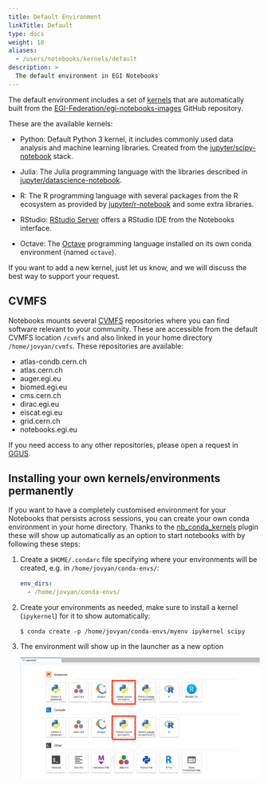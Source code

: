 ```yaml
---
title: Default Environment
linkTitle: Default
type: docs
weight: 10
aliases:
  - /users/notebooks/kernels/default
description: >
  The default environment in EGI Notebooks
---
```


The default environment includes a set of
[kernels](https://jupyter.readthedocs.io/en/latest/projects/kernels.html) that
are automatically built from the
[EGI-Federation/egi-notebooks-images](https://github.com/EGI-Federation/egi-notebooks-images)
GitHub repository.

These are the available kernels:

- Python: Default Python 3 kernel, it includes commonly used data analysis and
  machine learning libraries. Created from the
  [jupyter/scipy-notebook](https://jupyter-docker-stacks.readthedocs.io/en/latest/using/selecting.html#jupyter-scipy-notebook)
  stack.

- Julia: The Julia programming language with the libraries described in
  [jupyter/datascience-notebook](https://jupyter-docker-stacks.readthedocs.io/en/latest/using/selecting.html#jupyter-datascience-notebook).

- R: The R programming language with several packages from the R ecosystem as
  provided by
  [jupyter/r-notebook](https://jupyter-docker-stacks.readthedocs.io/en/latest/using/selecting.html#jupyter-r-notebook)
  and some extra libraries.

- RStudio:
  [RStudio Server](https://posit.co/products/open-source/rstudio-server/) offers
  a RStudio IDE from the Notebooks interface.

- Octave: The [Octave](https://www.octave.org/) programming language installed
  on its own conda environment (named `octave`).

If you want to add a new kernel, just let us know, and we will discuss the best
way to support your request.

## CVMFS

Notebooks mounts several [CVMFS](../../../../compute/software-distribution/)
repositories where you can find software relevant to your community. These are
accessible from the default CVMFS location `/cvmfs` and also linked in your home
directory `/home/jovyan/cvmfs`. These repositories are available:

- atlas-condb.cern.ch
- atlas.cern.ch
- auger.egi.eu
- biomed.egi.eu
- cms.cern.ch
- dirac.egi.eu
- eiscat.egi.eu
- grid.cern.ch
- notebooks.egi.eu

If you need access to any other repositories, please open a request in
[GGUS](https://ggus.eu).

## Installing your own kernels/environments permanently

If you want to have a completely customised environment for your Notebooks that
persists across sessions, you can create your own conda environment in your home
directory. Thanks to the
[nb_conda_kernels](https://github.com/Anaconda-Platform/nb_conda_kernels) plugin
these will show up automatically as an option to start notebooks with by
following these steps:

1. Create a `$HOME/.condarc` file specifying where your environments will be
   created, e.g. in `/home/jovyan/conda-envs/`:

   ```yaml
   env_dirs:
     - /home/jovyan/conda-envs/
   ```

1. Create your environments as needed, make sure to install a kernel
   (`ipykernel`) for it to show automatically:

   ```shell
   $ conda create -p /home/jovyan/conda-envs/myenv ipykernel scipy
   ```

1. The environment will show up in the launcher as a new option

   ![Launcher with custom env](notebooks-custom-env.png)

